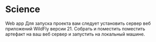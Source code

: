 # Science
Web app
Для запуска проекта вам следует установить сервер веб приложений WildFly версии 21. Собрать и поместить поместить артефакт на ваш веб сервер и запустить на локальный машине.
